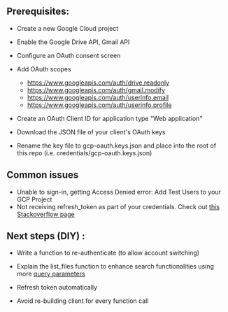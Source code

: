## Prerequisites:

- Create a new Google Cloud project

- Enable the Google Drive API, Gmail API

- Configure an OAuth consent screen

- Add OAuth scopes
    - https://www.googleapis.com/auth/drive.readonly
    - https://www.googleapis.com/auth/gmail.modify
    - https://www.googleapis.com/auth/userinfo.email
    - https://www.googleapis.com/auth/userinfo.profile

- Create an OAuth Client ID for application type "Web application"

- Download the JSON file of your client's OAuth keys

- Rename the key file to gcp-oauth.keys.json and place into the root of this repo (i.e. credentials/gcp-oauth.keys.json)


## Common issues
- Unable to sign-in, getting Access Denied error: Add Test Users to your GCP Project
- Not receiving refresh_token as part of your credentials. Check out [this Stackoverflow page](https://stackoverflow.com/questions/38467374/google-api-refresh-token-null-and-how-to-refresh-access-token/41105959#41105959)


## Next steps (DIY) :

- Write a function to re-authenticate (to allow account switching)
- Explain the list_files function to enhance search functionalities using more [query parameters](https://developers.google.com/workspace/drive/api/guides/ref-search-terms)

- Refresh token automatically
- Avoid re-building client for every function call